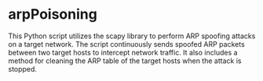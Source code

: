 # arpPoisoning
This Python script utilizes the scapy library to perform ARP spoofing attacks on a target network. The script continuously sends spoofed ARP packets between two target hosts to intercept network traffic. It also includes a method for cleaning the ARP table of the target hosts when the attack is stopped.

